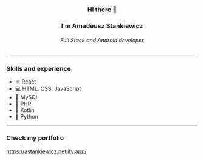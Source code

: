 
### <p align="center">Hi there 👋</p>
### <p align="center">I'm Amadeusz Stankiewicz</p>
###### <p align="center">Full Stack and Android developer</p>
---
### Skills and experience
- ⚛ React
- 💻 HTML, CSS, JavaScript
- 🐬 MySQL
- 💾 PHP
- 📱 Kotlin
- 🐍 Python
---
### Check my portfolio
https://astankiewicz.netlify.app/


